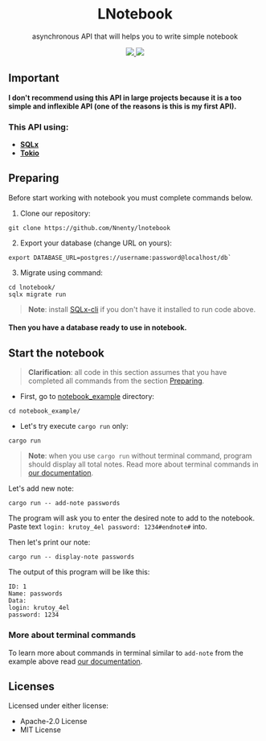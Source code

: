 <h1 align ="center">LNotebook</h1>
<div align ="center">

asynchronous API that will helps you to write simple notebook

<a href="https://crates.io/crates/lnotebook">
<img src="https://img.shields.io/crates/v/lnotebook"/>
</a>
<a href="https://docs.rs/lnotebook/">
<img src="https://img.shields.io/docsrs/lnotebook">
</a>
</div>

## Important
<strong>
I don't recommend using this API in large projects because it is a too
simple and inflexible API (one of the reasons is this is my first API).
</strong>

<h3>This API using:</h3>

- **[SQLx](https://github.com/launchbadge/sqlx?tab=readme-ov-file)**
- **[Tokio](https://tokio.rs/)**

## Preparing
Before start working with notebook you must complete commands below.

1. Clone our repository:
```
git clone https://github.com/Nnenty/lnotebook
```
2. Export your database (change URL on yours):
```
export DATABASE_URL=postgres://username:password@localhost/db`
```
3. Migrate using command:
```
cd lnotebook/
sqlx migrate run
```
> **Note**: install [SQLx-cli](https://crates.io/crates/sqlx-cli) if you don't have it installed to run code above.

<h4> Then you have a database ready to use in notebook. </h4s>

## Start the notebook
> **Clarification**: all code in this section assumes that you have completed all commands from the section [Preparing](https://github.com/Nnenty/lnotebook_api?tab=readme-ov-file#preparing).
- First, go to [notebook_example](https://github.com/Nnenty/lnotebook/tree/master/notebook_example) directory:
```
cd notebook_example/
```

- Let's try execute `cargo run` only:
```
cargo run
```
> **Note**: when you use `cargo run` without terminal command, program should display all total notes.
Read more about terminal commands in [our documentation](https://docs.rs/lnotebook/latest/lnotebook/commands/execute_commands/).

Let's add new note:
```
cargo run -- add-note passwords
```
The program will ask you to enter the desired note to add to the notebook. Paste text
`login: krutoy_4el
password: 1234#endnote#`
into.

Then let's print our note:
```
cargo run -- display-note passwords
```
The output of this program will be like this:
```
ID: 1
Name: passwords
Data:
login: krutoy_4el
password: 1234
```

### More about terminal commands
To learn more about commands in terminal similar to `add-note` from the example above read [our documentation](https://docs.rs/lnotebook/latest/lnotebook/commands/execute_commands/).

## Licenses
Licensed under either license:
- Apache-2.0 License
- MIT License